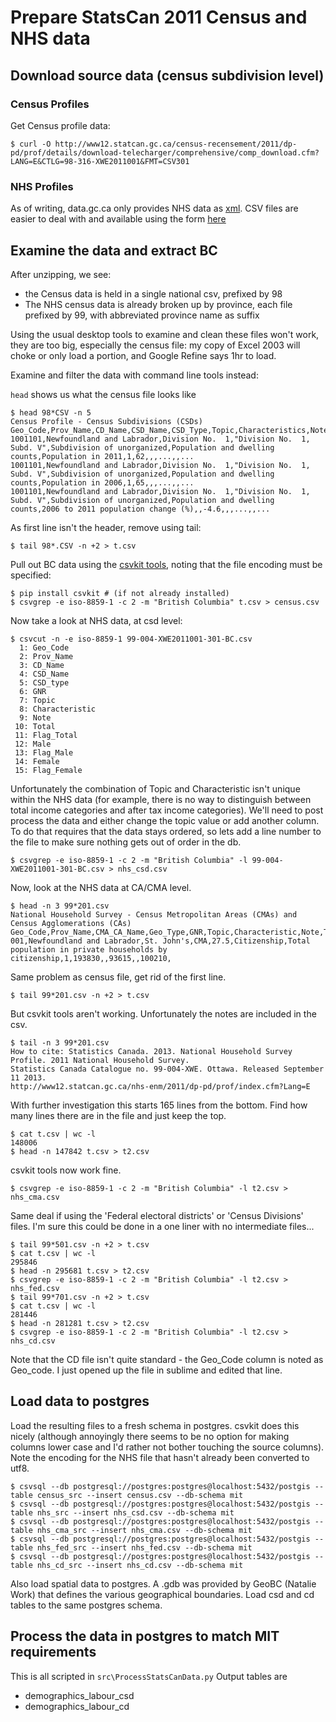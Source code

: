 # Prepare StatsCan 2011 Census and NHS data

## Download source data (census subdivision level)

### Census Profiles
Get Census profile data:
```
$ curl -O http://www12.statcan.gc.ca/census-recensement/2011/dp-pd/prof/details/download-telecharger/comprehensive/comp_download.cfm?LANG=E&CTLG=98-316-XWE2011001&FMT=CSV301
```

### NHS Profiles
As of writing, data.gc.ca only provides NHS data as [xml](http://data.gc.ca/data/en/dataset/219ba84b-07ae-4ae0-bf90-67d0a7544272).
CSV files are easier to deal with and available using the form [here](http://www12.statcan.gc.ca/nhs-enm/2011/dp-pd/prof/details/download-telecharger/comprehensive/comp-csv-tab-nhs-enm.cfm?Lang=E)

## Examine the data and extract BC

After unzipping, we see:

- the Census data is held in a single national csv, prefixed by 98
- The NHS census data is already broken up by province, each file prefixed by 99, with abbreviated province name as suffix

Using the usual desktop tools to examine and clean these files won't work, they are too big, especially the census file: my copy of Excel 2003 will choke or only load a portion, and Google Refine says 1hr to load.  

Examine and filter the data with command line tools instead:

`head` shows us what the census file looks like
```
$ head 98*CSV -n 5
Census Profile - Census Subdivisions (CSDs)
Geo_Code,Prov_Name,CD_Name,CSD_Name,CSD_Type,Topic,Characteristics,Note,Total,Flag_Total,Male,Flag_Male,Female,Flag_Female
1001101,Newfoundland and Labrador,Division No.  1,"Division No.  1, Subd. V",Subdivision of unorganized,Population and dwelling counts,Population in 2011,1,62,,,...,,...
1001101,Newfoundland and Labrador,Division No.  1,"Division No.  1, Subd. V",Subdivision of unorganized,Population and dwelling counts,Population in 2006,1,65,,,...,,...
1001101,Newfoundland and Labrador,Division No.  1,"Division No.  1, Subd. V",Subdivision of unorganized,Population and dwelling counts,2006 to 2011 population change (%),,-4.6,,,...,,...
```

As first line isn't the header, remove using tail:

```
$ tail 98*.CSV -n +2 > t.csv
```

Pull out BC data using the [csvkit tools](http://csvkit.readthedocs.org/en/latest/), noting that the file encoding must be specified:

```
$ pip install csvkit # (if not already installed)
$ csvgrep -e iso-8859-1 -c 2 -m "British Columbia" t.csv > census.csv
```

Now take a look at NHS data, at csd level:
```
$ csvcut -n -e iso-8859-1 99-004-XWE2011001-301-BC.csv
  1: Geo_Code
  2: Prov_Name
  3: CD_Name
  4: CSD_Name
  5: CSD_type
  6: GNR
  7: Topic
  8: Characteristic
  9: Note
 10: Total
 11: Flag_Total
 12: Male
 13: Flag_Male
 14: Female
 15: Flag_Female
```

Unfortunately the combination of Topic and Characteristic isn't unique within the NHS data (for example, there is no way to distinguish between total income categories and after tax income categories). We'll need to post process the data and either change the topic value or add another column. To do that requires that the data stays ordered, so lets add a line number to the file to make sure nothing gets out of order in the db.
```
$ csvgrep -e iso-8859-1 -c 2 -m "British Columbia" -l 99-004-XWE2011001-301-BC.csv > nhs_csd.csv
```

Now, look at the NHS data at CA/CMA level.
```
$ head -n 3 99*201.csv
National Household Survey - Census Metropolitan Areas (CMAs) and Census Agglomerations (CAs)
Geo_Code,Prov_Name,CMA_CA_Name,Geo_Type,GNR,Topic,Characteristic,Note,Total,Flag_Total,Male,Flag_Male,Female,Flag_Female
001,Newfoundland and Labrador,St. John's,CMA,27.5,Citizenship,Total population in private households by citizenship,1,193830,,93615,,100210,
```
Same problem as census file, get rid of the first line.
```
$ tail 99*201.csv -n +2 > t.csv
```
But csvkit tools aren't working. Unfortunately the notes are included in the csv.
```
$ tail -n 3 99*201.csv
How to cite: Statistics Canada. 2013. National Household Survey Profile. 2011 National Household Survey.
Statistics Canada Catalogue no. 99-004-XWE. Ottawa. Released September 11 2013.
http://www12.statcan.gc.ca/nhs-enm/2011/dp-pd/prof/index.cfm?Lang=E
```
With further investigation this starts 165 lines from the bottom.
Find how many lines there are in the file and just keep the top.
```
$ cat t.csv | wc -l
148006
$ head -n 147842 t.csv > t2.csv
```
csvkit tools now work fine.
```
$ csvgrep -e iso-8859-1 -c 2 -m "British Columbia" -l t2.csv > nhs_cma.csv
```
Same deal if using the 'Federal electoral districts' or 'Census Divisions' files. I'm sure this could be done in a one liner with no intermediate files...
```
$ tail 99*501.csv -n +2 > t.csv
$ cat t.csv | wc -l
295846
$ head -n 295681 t.csv > t2.csv
$ csvgrep -e iso-8859-1 -c 2 -m "British Columbia" -l t2.csv > nhs_fed.csv
$ tail 99*701.csv -n +2 > t.csv
$ cat t.csv | wc -l
281446
$ head -n 281281 t.csv > t2.csv
$ csvgrep -e iso-8859-1 -c 2 -m "British Columbia" -l t2.csv > nhs_cd.csv
```
Note that the CD file isn't quite standard - the Geo_Code column is noted as Geo_code. I just opened up the file in sublime and edited that line.

## Load data to postgres
Load the resulting files to a fresh schema in postgres. csvkit does this nicely (although annoyingly there seems to be no option for making columns lower case and I'd rather not bother touching the source columns). Note the encoding for the NHS file that hasn't already been converted to utf8.  

```
$ csvsql --db postgresql://postgres:postgres@localhost:5432/postgis --table census_src --insert census.csv --db-schema mit
$ csvsql --db postgresql://postgres:postgres@localhost:5432/postgis --table nhs_src --insert nhs_csd.csv --db-schema mit
$ csvsql --db postgresql://postgres:postgres@localhost:5432/postgis --table nhs_cma_src --insert nhs_cma.csv --db-schema mit
$ csvsql --db postgresql://postgres:postgres@localhost:5432/postgis --table nhs_fed_src --insert nhs_fed.csv --db-schema mit
$ csvsql --db postgresql://postgres:postgres@localhost:5432/postgis --table nhs_cd_src --insert nhs_cd.csv --db-schema mit
```
Also load spatial data to postgres. A .gdb was provided by GeoBC (Natalie Work) that defines the various geographical boundaries. Load csd and cd tables to the same postgres schema.

## Process the data in postgres to match MIT requirements
This is all scripted in `src\ProcessStatsCanData.py`
Output tables are
- demographics_labour_csd
- demographics_labour_cd
